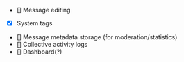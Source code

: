 - [] Message editing
- [x] System tags
- [] Message metadata storage (for moderation/statistics)
- [] Collective activity logs
- [] Dashboard(?)